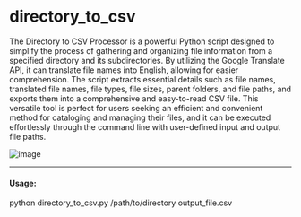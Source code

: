 # directory_to_csv

The Directory to CSV Processor is a powerful Python script designed to simplify the process of gathering and organizing file information from a specified directory and its subdirectories. By utilizing the Google Translate API, it can translate file names into English, allowing for easier comprehension. The script extracts essential details such as file names, translated file names, file types, file sizes, parent folders, and file paths, and exports them into a comprehensive and easy-to-read CSV file. This versatile tool is perfect for users seeking an efficient and convenient method for cataloging and managing their files, and it can be executed effortlessly through the command line with user-defined input and output file paths.


![image](https://user-images.githubusercontent.com/50429213/232981980-7074e209-89a6-481c-9695-dc97f645bdae.png)




---

#### Usage: 

python directory_to_csv.py /path/to/directory output_file.csv
